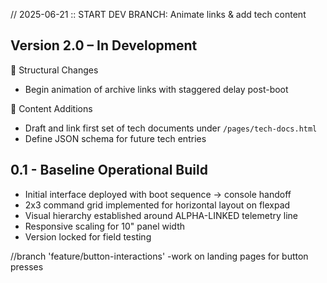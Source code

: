 // 2025-06-21 :: START DEV BRANCH: Animate links & add tech content
## Version 2.0 – In Development
🧱 Structural Changes
- Begin animation of archive links with staggered delay post-boot

📜 Content Additions
- Draft and link first set of tech documents under `/pages/tech-docs.html`
- Define JSON schema for future tech entries

## 0.1 - Baseline Operational Build
- Initial interface deployed with boot sequence → console handoff
- 2x3 command grid implemented for horizontal layout on flexpad
- Visual hierarchy established around ALPHA-LINKED telemetry line
- Responsive scaling for 10" panel width
- Version locked for field testing

//branch 'feature/button-interactions'
-work on landing pages for button presses
